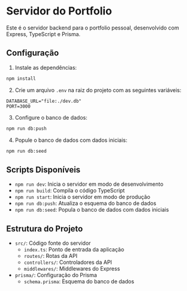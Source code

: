 # Servidor do Portfolio

Este é o servidor backend para o portfolio pessoal, desenvolvido com Express, TypeScript e Prisma.

## Configuração

1. Instale as dependências:
```bash
npm install
```

2. Crie um arquivo `.env` na raiz do projeto com as seguintes variáveis:
```
DATABASE_URL="file:./dev.db"
PORT=3000
```

3. Configure o banco de dados:
```bash
npm run db:push
```

4. Popule o banco de dados com dados iniciais:
```bash
npm run db:seed
```

## Scripts Disponíveis

- `npm run dev`: Inicia o servidor em modo de desenvolvimento
- `npm run build`: Compila o código TypeScript
- `npm run start`: Inicia o servidor em modo de produção
- `npm run db:push`: Atualiza o esquema do banco de dados
- `npm run db:seed`: Popula o banco de dados com dados iniciais

## Estrutura do Projeto

- `src/`: Código fonte do servidor
  - `index.ts`: Ponto de entrada da aplicação
  - `routes/`: Rotas da API
  - `controllers/`: Controladores da API
  - `middlewares/`: Middlewares do Express
- `prisma/`: Configuração do Prisma
  - `schema.prisma`: Esquema do banco de dados
 